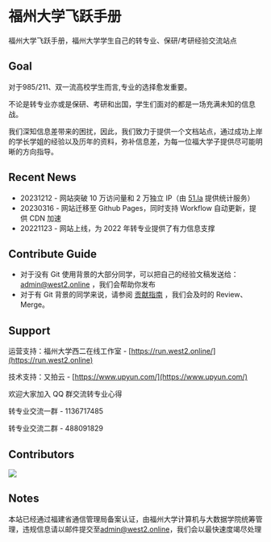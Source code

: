 # 福州大学飞跃手册

福州大学飞跃手册，福州大学学生自己的转专业、保研/考研经验交流站点

## Goal

对于985/211、双一流高校学生而言,专业的选择愈发重要。

不论是转专业亦或是保研、考研和出国，学生们面对的都是一场充满未知的信息战。

我们深知信息差带来的困扰，因此，我们致力于提供一个文档站点，通过成功上岸的学长学姐的经验以及历年的资料，弥补信息差，为每一位福大学子提供尽可能明晰的方向指导。

## Recent News

- 20231212 - 网站突破 10 万访问量和 2 万独立 IP（由 [51.la](https://51.la/) 提供统计服务）
- 20230316 - 网站迁移至 Github Pages，同时支持 Workflow 自动更新，提供 CDN 加速
- 20221123 - 网站上线，为 2022 年转专业提供了有力信息支撑

## Contribute Guide

- 对于没有 Git 使用背景的大部分同学，可以把自己的经验文稿发送给：[admin@west2.online](mailto:admin@west2.online) ，我们会帮助你发布
- 对于有 Git 背景的同学来说，请参阅 [贡献指南](https://run.west2.online/contribute-guide/) ，我们会及时的 Review、Merge。

## Support

运营支持：福州大学西二在线工作室 - [https://run.west2.online/](https://run.west2.online)

技术支持：又拍云 - [https://www.upyun.com/](https://www.upyun.com/)

欢迎大家加入 QQ 群交流转专业心得

转专业交流一群 - 1136717485

转专业交流二群 - 488091829

## Contributors

<a href="https://github.com/west2-online/fzu-run/graphs/contributors">
  <img src="https://contrib.rocks/image?repo=west2-online/fzu-run" />
</a>

## Notes

本站已经通过福建省通信管理局备案认证，由福州大学计算机与大数据学院统筹管理，违规信息请以邮件提交至[admin@west2.online](mailto:admin@west2.online)，我们会以最快速度竭尽处理
